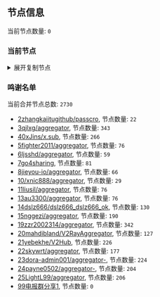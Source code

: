 
## 节点信息
当前节点数量: `0`
### 当前节点
<details>
  <summary>展开复制节点</summary>

    

</details>

### 鸣谢名单
当前合并节点总数: `2730`
- [2zhangkaiitugithub/passcro](https://github.com/zhangkaiitugithub/passcro), 节点数量: `22`
- [3qjlxg/aggregator](https://github.com/qjlxg/aggregator), 节点数量: `343`
- [40xJins/x.sub](https://github.com/0xJins/x.sub), 节点数量: `266`
- [5fighter2011/aggregator](https://github.com/fighter2011/aggregator), 节点数量: `76`
- [6ljsshd/aggregator](https://github.com/ljsshd/aggregator), 节点数量: `59`
- [7go4sharing](https://github.com/go4sharing), 节点数量: `81`
- [8jieyou-io/aggregator](https://github.com/jieyou-io/aggregator), 节点数量: `66`
- [10/xnic888/aggregator](https://github.com/xnic888/aggregator), 节点数量: `29`
- [11liusil/aggregator](https://github.com/liusil/aggregator), 节点数量: `76`
- [13au3300/aggregator](https://github.com/au3300/aggregator), 节点数量: `76`
- [14dslz666/dslz666_dslz666_ok](https://github.com/dslz666/dslz666_dslz666_ok), 节点数量: `130`
- [15nggezi/aggregator](https://github.com/nggezi/aggregator), 节点数量: `190`
- [19zzr2002314/aggregator](https://github.com/zzr2002314/aggregator), 节点数量: `342`
- [20mahdibland/V2RayAggregator](https://github.com/mahdibland/V2RayAggregator), 节点数量: `127`
- [21yebekhe/V2Hub](https://github.com/yebekhe/V2Hub), 节点数量: `226`
- [22skywrt/aggregator](https://github.com/skywrt/aggregator), 节点数量: `177`
- [23dora-admin001/aggregator-](https://github.com/dora-admin001/aggregator-), 节点数量: `224`
- [24payne0502/aggregator-](https://github.com/payne0502/aggregator-), 节点数量: `204`
- [25LightL99/aggregator](https://github.com/LightL99/aggregator), 节点数量: `206`
- [99电报群分享1](https://github.com/cdddbc/getAirport), 节点数量: `0`


